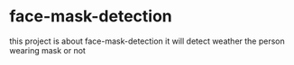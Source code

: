 # face-mask-detection
this project is about face-mask-detection it will detect weather the person wearing mask or not
